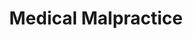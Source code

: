 ---
template: BlogIndex
title: Medical Malpractice
subtitle: ''
featuredImage: 'https://ucarecdn.com/83a3c73d-f234-4086-9fad-cee3a9626230/'
---